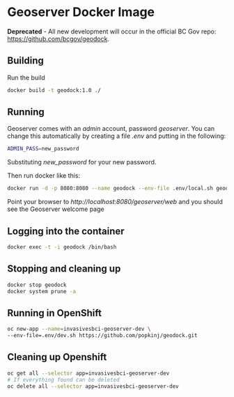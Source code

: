 # Geoserver Docker Image
**Deprecated** - All new development will occur in the official BC Gov repo: https://github.com/bcgov/geodock.

## Building 
Run the build
```bash
docker build -t geodock:1.0 ./
```

## Running
Geoserver comes with an *admin* account, password *geoserver*. You can change this automatically by creating a file *.env* and putting in the following:
```bash
ADMIN_PASS=new_password
```
Substituting *new_password* for your new password.

Then run docker like this:
```bash
docker run -d -p 8080:8080 --name geodock --env-file .env/local.sh geodock:1.0
```
Point your browser to *http://localhost:8080/geoserver/web* and you should see the Geoserver welcome page

## Logging into the container
```bash
docker exec -t -i geodock /bin/bash
```

## Stopping and cleaning up
```bash
docker stop geodock
docker system prune -a
```

## Running in OpenShift
```bash
oc new-app --name=invasivesbci-geoserver-dev \
--env-file=.env/dev.sh https://github.com/popkinj/geodock.git
```

## Cleaning up Openshift
```bash
oc get all --selector app=invasivesbci-geoserver-dev
# If everything found can be deleted
oc delete all --selector app=invasivesbci-geoserver-dev
```
